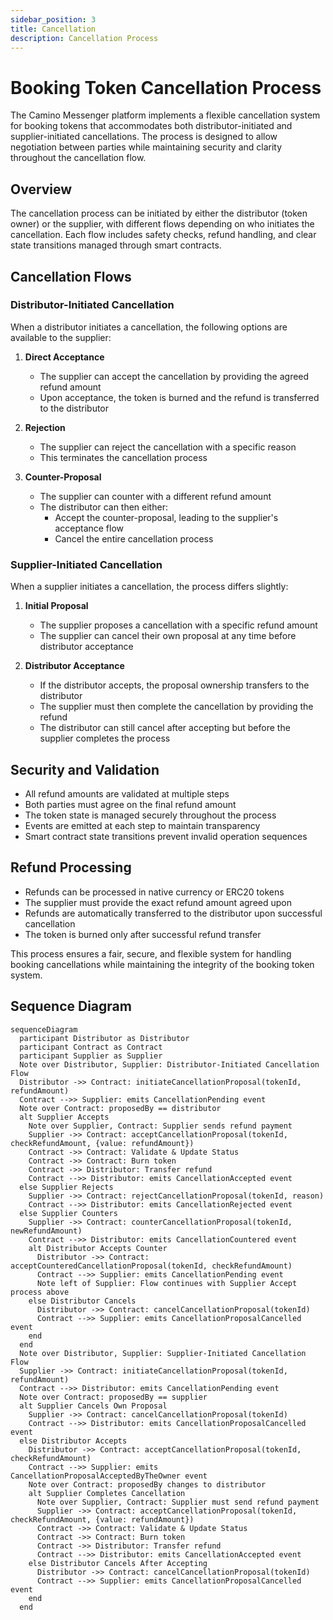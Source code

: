 ```yaml
---
sidebar_position: 3
title: Cancellation
description: Cancellation Process
---
```


# Booking Token Cancellation Process

The Camino Messenger platform implements a flexible cancellation system for booking
tokens that accommodates both distributor-initiated and supplier-initiated
cancellations. The process is designed to allow negotiation between parties while
maintaining security and clarity throughout the cancellation flow.

## Overview

The cancellation process can be initiated by either the distributor (token owner) or
the supplier, with different flows depending on who initiates the cancellation. Each
flow includes safety checks, refund handling, and clear state transitions managed
through smart contracts.

## Cancellation Flows

### Distributor-Initiated Cancellation

When a distributor initiates a cancellation, the following options are available to
the supplier:

1. **Direct Acceptance**

   - The supplier can accept the cancellation by providing the agreed refund amount
   - Upon acceptance, the token is burned and the refund is transferred to the
     distributor

2. **Rejection**

   - The supplier can reject the cancellation with a specific reason
   - This terminates the cancellation process

3. **Counter-Proposal**
   - The supplier can counter with a different refund amount
   - The distributor can then either:
     - Accept the counter-proposal, leading to the supplier's acceptance flow
     - Cancel the entire cancellation process

### Supplier-Initiated Cancellation

When a supplier initiates a cancellation, the process differs slightly:

1. **Initial Proposal**

   - The supplier proposes a cancellation with a specific refund amount
   - The supplier can cancel their own proposal at any time before distributor
     acceptance

2. **Distributor Acceptance**
   - If the distributor accepts, the proposal ownership transfers to the distributor
   - The supplier must then complete the cancellation by providing the refund
   - The distributor can still cancel after accepting but before the supplier
     completes the process

## Security and Validation

- All refund amounts are validated at multiple steps
- Both parties must agree on the final refund amount
- The token state is managed securely throughout the process
- Events are emitted at each step to maintain transparency
- Smart contract state transitions prevent invalid operation sequences

## Refund Processing

- Refunds can be processed in native currency or ERC20 tokens
- The supplier must provide the exact refund amount agreed upon
- Refunds are automatically transferred to the distributor upon successful
  cancellation
- The token is burned only after successful refund transfer

This process ensures a fair, secure, and flexible system for handling booking
cancellations while maintaining the integrity of the booking token system.

## Sequence Diagram

```mermaid
sequenceDiagram
  participant Distributor as Distributor
  participant Contract as Contract
  participant Supplier as Supplier
  Note over Distributor, Supplier: Distributor-Initiated Cancellation Flow
  Distributor ->> Contract: initiateCancellationProposal(tokenId, refundAmount)
  Contract -->> Supplier: emits CancellationPending event
  Note over Contract: proposedBy == distributor
  alt Supplier Accepts
    Note over Supplier, Contract: Supplier sends refund payment
    Supplier ->> Contract: acceptCancellationProposal(tokenId, checkRefundAmount, {value: refundAmount})
    Contract ->> Contract: Validate & Update Status
    Contract ->> Contract: Burn token
    Contract ->> Distributor: Transfer refund
    Contract -->> Distributor: emits CancellationAccepted event
  else Supplier Rejects
    Supplier ->> Contract: rejectCancellationProposal(tokenId, reason)
    Contract -->> Distributor: emits CancellationRejected event
  else Supplier Counters
    Supplier ->> Contract: counterCancellationProposal(tokenId, newRefundAmount)
    Contract -->> Distributor: emits CancellationCountered event
    alt Distributor Accepts Counter
      Distributor ->> Contract: acceptCounteredCancellationProposal(tokenId, checkRefundAmount)
      Contract -->> Supplier: emits CancellationPending event
      Note left of Supplier: Flow continues with Supplier Accept process above
    else Distributor Cancels
      Distributor ->> Contract: cancelCancellationProposal(tokenId)
      Contract -->> Supplier: emits CancellationProposalCancelled event
    end
  end
  Note over Distributor, Supplier: Supplier-Initiated Cancellation Flow
  Supplier ->> Contract: initiateCancellationProposal(tokenId, refundAmount)
  Contract -->> Distributor: emits CancellationPending event
  Note over Contract: proposedBy == supplier
  alt Supplier Cancels Own Proposal
    Supplier ->> Contract: cancelCancellationProposal(tokenId)
    Contract -->> Distributor: emits CancellationProposalCancelled event
  else Distributor Accepts
    Distributor ->> Contract: acceptCancellationProposal(tokenId, checkRefundAmount)
    Contract -->> Supplier: emits CancellationProposalAcceptedByTheOwner event
    Note over Contract: proposedBy changes to distributor
    alt Supplier Completes Cancellation
      Note over Supplier, Contract: Supplier must send refund payment
      Supplier ->> Contract: acceptCancellationProposal(tokenId, checkRefundAmount, {value: refundAmount})
      Contract ->> Contract: Validate & Update Status
      Contract ->> Contract: Burn token
      Contract ->> Distributor: Transfer refund
      Contract -->> Distributor: emits CancellationAccepted event
    else Distributor Cancels After Accepting
      Distributor ->> Contract: cancelCancellationProposal(tokenId)
      Contract -->> Supplier: emits CancellationProposalCancelled event
    end
  end
```
